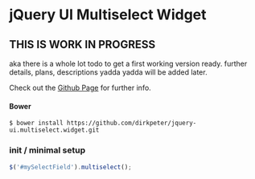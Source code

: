 # jQuery UI Multiselect Widget #

## THIS IS WORK IN PROGRESS
aka there is a whole lot todo to get a first working version ready.
further details, plans, descriptions yadda yadda will be added later.

Check out the [Github Page](http://dirkpeter.github.io/jquery-ui.multiselect.widget/) for further info.

#### Bower
```
$ bower install https://github.com/dirkpeter/jquery-ui.multiselect.widget.git
```

### init / minimal setup
```javascript
$('#mySelectField').multiselect();
```
